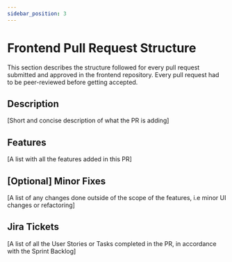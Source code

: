 ```yaml
---
sidebar_position: 3
---
```


# Frontend Pull Request Structure

This section describes the structure followed for every pull request submitted and approved in the frontend repository. Every pull request had to be peer-reviewed before getting accepted.

## Description

\[Short and concise description of what the PR is adding]

## Features

\[A list with all the features added in this PR]

## \[Optional\] Minor Fixes 

\[A list of any changes done outside of the scope of the features, i.e minor UI changes or refactoring]

## Jira Tickets

\[A list of all the User Stories or Tasks completed in the PR, in accordance with the Sprint Backlog]